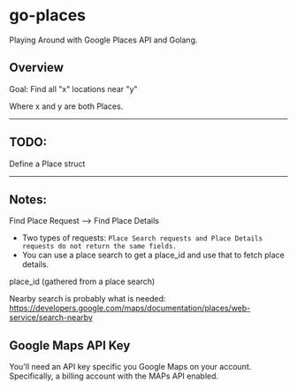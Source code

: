 # go-places
Playing Around with Google Places API and Golang.

## Overview

Goal: Find all "x" locations near "y"

Where x and y are both Places.



---

## TODO:

Define a Place struct

---

## Notes: 

Find Place Request --> Find Place Details
- Two types of requests: `Place Search requests and Place Details requests do not return the same fields.`
- You can use a place search to get a place_id and use that to fetch place details. 

place_id (gathered from a place search)

Nearby search is probably what is needed: https://developers.google.com/maps/documentation/places/web-service/search-nearby

## Google Maps API Key

You'll need an API key specific you Google Maps on your account. Specifically, a billing account with the MAPs API enabled.

